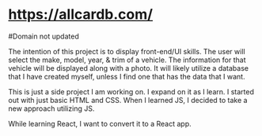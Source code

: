 # https://allcardb.com/
#Domain not updated

The intention of this project is to display front-end/UI skills. 
The user will select the make, model, year, & trim of a vehicle. 
The information for that vehicle will be displayed along with a photo.
It will likely utilize a database that I have created myself, unless I find one that has the data that I want.


This is just a side project I am working on. 
I expand on it as I learn. I started out with just basic HTML and CSS. 
When I learned JS, I decided to take a new approach utilizing JS.

While learning React, I want to convert it to a React app.

